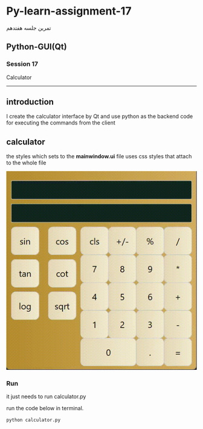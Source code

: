 # Py-learn-assignment-17
تمرین جلسه هفتدهم
## Python-GUI(Qt)

### Session 17
<p>Calculator</p>

---

## introduction

<p>I create the calculator interface by Qt and use python as the backend code for executing the commands from the client</p>

## calculator

<p>the styles which sets to the <b>mainwindow.ui</b> file uses css styles that attach to the whole file</p>

![gif](assets\running.gif)

### Run
<p>it just needs to run calculator.py</p>
<p> run the code below in terminal.</p>

```
python calculator.py
```